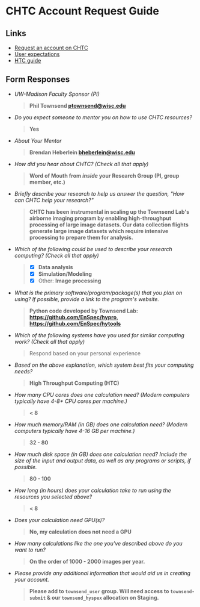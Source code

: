 # CHTC Account Request Guide



## Links

- [Request an account on CHTC](https://uwmadison.co1.qualtrics.com/jfe/form/SV_8f6nTgaaVhefdmS)
- [User expectations](https://chtc.cs.wisc.edu/uw-research-computing/user-expectations.html)
- [HTC guide](https://chtc.cs.wisc.edu/uw-research-computing/guides.html#htc-documentation)



## Form Responses

- *UW-Madison Faculty Sponsor (PI)*

  >  **Phil Townsend ptownsend@wisc.edu**

- *Do you expect someone to mentor you on how to use CHTC resources?*

  >  **Yes**

- *About Your Mentor*

  >  **Brendan Heberlein bheberlein@wisc.edu**

- *How did you hear about CHTC? (Check all that apply)*

  >  **Word of Mouth from *inside* your Research Group (PI, group member, etc.)**

- *Briefly describe your research to help us answer the question, "How can CHTC help your research?"*

  > **CHTC has been instrumental in scaling up the Townsend Lab's airborne imaging program by enabling high-throughput processing of large image datasets. Our data collection flights generate large image datasets which require intensive processing to prepare them for analysis.**


- *Which of the following could be used to describe your research computing? (Check all that apply)*

  > - [x] **Data analysis**
  > - [x] **Simulation/Modeling**
  > - [x] Other: **Image processing**

- *What is the primary software/program/package(s) that you plan on using? If possible, provide a link to the program's website.*

  > **Python code developed by Townsend Lab: https://github.com/EnSpec/hypro, https://github.com/EnSpec/hytools**

- *Which of the following systems have you used for similar computing work? (Check all that apply)*

  > Respond based on your personal experience

- *Based on the above explanation, which system best fits your computing needs?*

  > **High Throughput Computing (HTC)**

- *How many CPU cores does one calculation need? (Modern computers typically have 4-8+ CPU cores per machine.)*

  > **< 8**

- *How much memory/RAM (in GB) does one calculation need? (Modern computers typically have 4-16 GB per machine.)*

  > **32 - 80**

- *How much disk space (in GB) does one calculation need? Include the size of the input and output data, as well as any programs or scripts, if possible.*

  > **80 - 100**

- *How long (in hours) does your calculation take to run using the resources you selected above?* 

  > **< 8**

- *Does your calculation need GPU(s)?*

  > **No, my calculation does not need a GPU**

- *How many calculations like the one you've described above do you want to run?*

  > **On the order of 1000 - 2000 images per year.**

- *Please provide any additional information that would aid us in creating your account.*

  > **Please add to `townsend_user` group. Will need access to `townsend-submit` & our `townsend_hyspex` allocation on Staging.**
